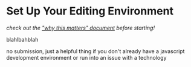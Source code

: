 # Set Up Your Editing Environment

*check out the ["why this matters" document](https://github.com/Hypaethral/javascript-projects/blob/master/environment-setup/why-does-this-matter.md) before starting!*

blahlbahblah

no submission, just a helpful thing if you don't already have a javascript development environment or run into an issue with a technology
